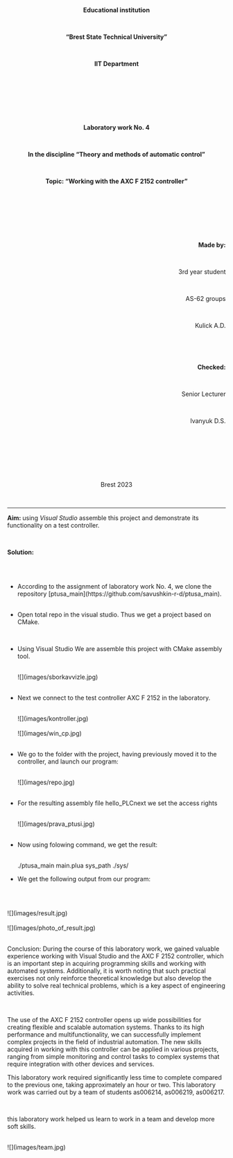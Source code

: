 <p align="center"><strong>Educational institution</strong></p><br>
<p align="center"><strong>“Brest State Technical University”</strong></p><br>
<p align="center"><strong>IIT Department</strong></p><br>
<br><br><br><br><br>
<p align="center"><strong>Laboratory work No. 4</strong></p><br>
<p align="center"><strong>In the discipline “Theory and methods of automatic control”</strong></p><br>
<p align="center"><strong>Topic: “Working with the AXC F 2152 controller”</strong></p><br>
<br><br><br><br><br>
<p align="right"><strong>Made by:</strong></p><br>
<p align="right">3rd year student</p><br>
<p align="right">AS-62 groups</p><br>
<p align="right">Kulick A.D.</p>
<br><br><br>
<p align="right"><strong>Checked:</strong></p><br>
<p align="right">Senior Lecturer</p><br>
<p align="right">Ivanyuk D.S.</p><br>
<br><br><br><br><br>
<p align="center">Brest 2023</p><br>

---
<p> <strong>Aim: </strong>using <em>Visual Studio</em> assemble this project and demonstrate its functionality on a test controller.</p> 
<br>
<p> <strong>Solution:</strong> </p>
<br>
<ul>
<br>
<li>According to the assignment of laboratory work No. 4, we clone the repository [ptusa_main](https://github.com/savushkin-r-d/ptusa_main).</li>
<br>
<li><p>Open total repo in the visual studio. Thus we get a project based on CMake.</p></li>
<br>
<li><p>Using Visual Studio We are assemble this project with CMake assembly tool.</p></li>
<br>
![](images/sborkavvizle.jpg)
<br><br>
<li><p>Next we connect to the test controller AXC F 2152 in the laboratory.</p></li>
<br>
![](images/kontroller.jpg)
<br><br>
![](images/win_cp.jpg)
<br><br>
<li><p>We go to the folder with the project, having previously moved it to the controller, and launch our program:</p></li>
<br>
![](images/repo.jpg)
<br><br>
<li><p>For the resulting assembly file hello_PLCnext we set the access rights</p></li>
<br>
![](images/prava_ptusi.jpg)
<br><br>
<li><p>Now using folowing command, we get the result: </p></li>
<br>
./ptusa_main  main.plua  sys_path  ./sys/
<br>
<li><p>We get the following output from our program: </p></li>
<br>
</ul>
<br>
![](images/result.jpg)
<br><br>
![](images/photo_of_result.jpg)
<br><br>
<p> Conclusion: During the course of this laboratory work, we gained valuable experience working with Visual Studio and the AXC F 2152 controller, which is an important step in acquiring programming skills and working with automated systems. Additionally, it is worth noting that such practical exercises not only reinforce theoretical knowledge but also develop the ability to solve real technical problems, which is a key aspect of engineering activities.</p>
<br>
<p>The use of the AXC F 2152 controller opens up wide possibilities for creating flexible and scalable automation systems. Thanks to its high performance and multifunctionality, we can successfully implement complex projects in the field of industrial automation. The new skills acquired in working with this controller can be applied in various projects, ranging from simple monitoring and control tasks to complex systems that require integration with other devices and services.
<br>
<p>This laboratory work required significantly less time to complete compared to the previous one, taking approximately an hour or two. This laboratory work was carried out by a team of students as006214, as006219, as006217.</p>
<br>
<p>this laboratory work helped us learn to work in a team and develop more soft skills.</p><br>
![](images/team.jpg)
<br><br>